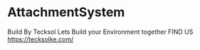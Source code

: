 # AttachmentSystem
Build By Tecksol Lets Build your Environment together
FIND US https://tecksolke.com/

